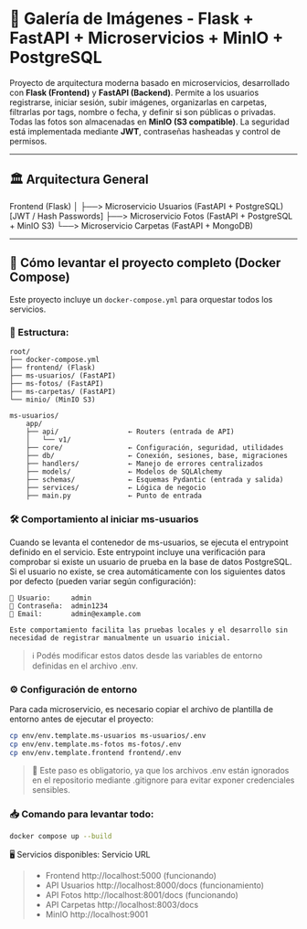 # 📸 Galería de Imágenes - Flask + FastAPI + Microservicios + MinIO + PostgreSQL

Proyecto de arquitectura moderna basado en microservicios, desarrollado con **Flask (Frontend)** y **FastAPI (Backend)**. Permite a los usuarios registrarse, iniciar sesión, subir imágenes, organizarlas en carpetas, filtrarlas por tags, nombre o fecha, y definir si son públicas o privadas.  
Todas las fotos son almacenadas en **MinIO (S3 compatible)**. La seguridad está implementada mediante **JWT**, contraseñas hasheadas y control de permisos.

---

## 🏛️ Arquitectura General

Frontend (Flask)
│
├──> Microservicio Usuarios (FastAPI + PostgreSQL) [JWT / Hash Passwords]
├──> Microservicio Fotos (FastAPI + PostgreSQL + MinIO S3)
└──> Microservicio Carpetas (FastAPI + MongoDB)


---

## 🚀 Cómo levantar el proyecto completo (Docker Compose)
Este proyecto incluye un `docker-compose.yml` para orquestar todos los servicios.

### 📂 Estructura:
```
root/
├── docker-compose.yml
├── frontend/ (Flask)
├── ms-usuarios/ (FastAPI)
├── ms-fotos/ (FastAPI)
├── ms-carpetas/ (FastAPI)
└── minio/ (MinIO S3)
```

```
ms-usuarios/
    app/
    ├── api/                 ← Routers (entrada de API)
    │   └── v1/
    ├── core/                ← Configuración, seguridad, utilidades
    ├── db/                  ← Conexión, sesiones, base, migraciones
    ├── handlers/            ← Manejo de errores centralizados
    ├── models/              ← Modelos de SQLAlchemy
    ├── schemas/             ← Esquemas Pydantic (entrada y salida)
    ├── services/            ← Lógica de negocio
    ├── main.py              ← Punto de entrada
```

### 🛠️ Comportamiento al iniciar ms-usuarios
Cuando se levanta el contenedor de ms-usuarios, se ejecuta el entrypoint definido en el servicio. Este entrypoint incluye una verificación para comprobar si existe un usuario de prueba en la base de datos PostgreSQL.
Si el usuario no existe, se crea automáticamente con los siguientes datos por defecto (pueden variar según configuración):

```
📛 Usuario:     admin
🔑 Contraseña:  admin1234
📧 Email:       admin@example.com

Este comportamiento facilita las pruebas locales y el desarrollo sin necesidad de registrar manualmente un usuario inicial.
```


> ℹ️ Podés modificar estos datos desde las variables de entorno definidas en el archivo .env.

### ⚙️ Configuración de entorno

Para cada microservicio, es necesario copiar el archivo de plantilla de entorno antes de ejecutar el proyecto:
```bash
cp env/env.template.ms-usuarios ms-usuarios/.env  
cp env/env.template.ms-fotos ms-fotos/.env
cp env/env.template.frontend frontend/.env
```

> 📌 Este paso es obligatorio, ya que los archivos .env están ignorados en el repositorio mediante .gitignore para evitar exponer credenciales sensibles.

### 📥 Comando para levantar todo:
```bash
docker compose up --build
```



🖥️ Servicios disponibles:
Servicio	URL
> - Frontend	http://localhost:5000               (funcionando)
> - API Usuarios	http://localhost:8000/docs  (funcionamiento)
> - API Fotos	http://localhost:8001/docs      (funcionando)
> - API Carpetas	http://localhost:8003/docs
> - MinIO	http://localhost:9001



